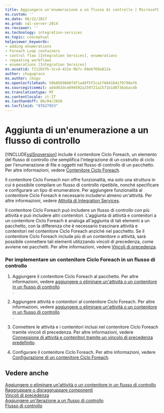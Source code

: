 ```yaml
---
title: Aggiungere un'enumerazione a un flusso di controllo | Microsoft Docs
ms.custom: ''
ms.date: 08/22/2017
ms.prod: sql-server-2014
ms.reviewer: ''
ms.technology: integration-services
ms.topic: conceptual
helpviewer_keywords:
- adding enumerations
- Foreach Loop containers
- control flow [Integration Services], enumerations
- repeating workflows
- enumerations [Integration Services]
ms.assetid: f212b5fb-3cc4-422e-9b7c-89eb769a812a
author: chugugrace
ms.author: chugu
ms.openlocfilehash: 59b8569880fdf1a49f5f2ca1f6841841f9790af6
ms.sourcegitcommit: ad4d92dce894592a259721a1571b1d8736abacdb
ms.translationtype: MT
ms.contentlocale: it-IT
ms.lasthandoff: 08/04/2020
ms.locfileid: "87627953"
---
```

# <a name="add-enumeration-to-a-control-flow"></a>Aggiunta di un'enumerazione a un flusso di controllo
  [!INCLUDE[ssISnoversion](../includes/ssisnoversion-md.md)] include il contenitore Ciclo Foreach, un elemento del flusso di controllo che semplifica l'integrazione di un costrutto di ciclo per l'enumerazione di file e oggetti nel flusso di controllo di un pacchetto. Per altre informazioni, vedere [Contenitore Ciclo Foreach](control-flow/foreach-loop-container.md).  
  
 Il contenitore Ciclo Foreach non offre funzionalità, ma solo una struttura in cui è possibile compilare un flusso di controllo ripetibile, nonché specificare e configurare un tipo di enumeratore. Per aggiungere funzionalità al contenitore Ciclo Foreach è necessario includervi almeno un'attività. Per altre informazioni, vedere [Attività di Integration Services](control-flow/integration-services-tasks.md).  
  
 Il contenitore Ciclo Foreach può includere un flusso di controllo con più attività e può includere altri contenitori. L'aggiunta di attività e contenitori a un contenitore Ciclo Foreach è analoga all'aggiunta di tali elementi a un pacchetto, con la differenza che è necessario trascinare attività e contenitori nel contenitore Ciclo Foreach anziché nel pacchetto. Se il contenitore Ciclo Foreach include più di un contenitore o attività, sarà possibile connettere tali elementi utilizzando vincoli di precedenza, come avviene nei pacchetti. Per altre informazioni, vedere [Vincoli di precedenza](control-flow/precedence-constraints.md).  
  
### <a name="to-implement-a-foreach-loop-container-in-a-control-flow"></a>Per implementare un contenitore Ciclo Foreach in un flusso di controllo  
  
1.  Aggiungere il contenitore Ciclo Foreach al pacchetto. Per altre informazioni, vedere [aggiungere o eliminare un'attività o un contenitore in un flusso di controllo](control-flow/add-or-delete-a-task-or-a-container-in-a-control-flow.md)  
  .  
  
2.  Aggiungere attività e contenitori al contenitore Ciclo Foreach. Per altre informazioni, vedere [aggiungere o eliminare un'attività o un contenitore in un flusso di controllo](control-flow/add-or-delete-a-task-or-a-container-in-a-control-flow.md)  
  .  
  
3.  Connettere le attività e i contenitori inclusi nel contenitore Ciclo Foreach tramite vincoli di precedenza. Per altre informazioni, vedere [Connessione di attività e contenitori tramite un vincolo di precedenza predefinito](../../2014/integration-services/connect-tasks-and-containers-by-using-a-default-precedence-constraint.md).  
  
4.  Configurare il contenitore Ciclo Foreach. Per altre informazioni, vedere [Configurazione di un contenitore Ciclo Foreach](../../2014/integration-services/configure-a-foreach-loop-container.md).  
  
## <a name="see-also"></a>Vedere anche  
 [Aggiungere o eliminare un'attività o un contenitore in un flusso di controllo](control-flow/add-or-delete-a-task-or-a-container-in-a-control-flow.md)   
 [Raggruppare o disraggruppare componenti](group-or-ungroup-components.md)   
 [Vincoli di precedenza](control-flow/precedence-constraints.md)   
 [Aggiungere un'iterazione a un flusso di controllo](add-iteration-to-a-control-flow.md)   
 [Flusso di controllo](control-flow/control-flow.md)  
  
  
